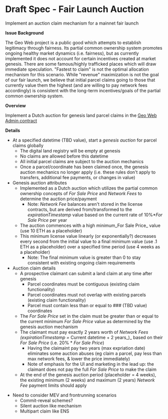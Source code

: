 # Draft Spec - Fair Launch Auction

Implement an auction claim mechanism for a mainnet fair launch

**Issue Background**

The Geo Web project is a public good which attempts to establish legitimacy through fairness. Its partial common ownership system promotes ongoing healthy market dynamics (i.e. fairness), but as currently implemented it does not account for certain incentives created at market genesis. There are some famous/highly trafficked places which will draw immediate speculation. &quot;Fastest to claim&quot; is not the optimal allocation mechanism for this scenario. While &quot;revenue&quot; maximization is not the goal of our fair launch, we believe that initial parcel claims going to those that currently value them the highest (and are willing to pay network fees accordingly) is consistent with the long-term incentives/goals of the partial common ownership system.

**Overview**

Implement a Dutch auction for genesis land parcel claims in the [Geo Web Admin contract](https://github.com/Geo-Web-Project/core-contracts/blob/master/contracts/GeoWebAdmin\_v0.sol)

**Details**

- At a specified datetime (TBD value), start a _genesis auction_ for parcel claims globally
  - The digital land registry will be empty at genesis
  - No claims are allowed before this datetime
  - All initial parcel claims are subject to the auction mechanics
  - Once a parcel/coordinate has been claimed once, the genesis auction mechanics no longer apply (i.e. these rules don&#39;t apply to transfers, additional fee payments, or changes in value)
- Genesis auction attributes
  - Implemented as a Dutch auction which utilizes the partial common ownership concepts of _For Sale Price_ and _Network Fees_ to determine the auction price/payment
    - Note: _Network Fee_ balances aren&#39;t stored in the license contracts, but are derived from/transformed to the _expirationTimestamp_ value based on the current rate of 10%\*_For Sale Price_ per year
  - The auction commences with a high minimum_For Sale Price_ value (use 10 ETH as a placeholder)
  - This minimum license value linearly (or exponentially?) decreases every second from the initial value to a final minimum value (use .1 ETH as a placeholder) over a specified time period (use 4 weeks as a placeholder)
    - Note: The final minimum value is greater than 0 to stay consistent with existing ongoing claim requirements
- Auction claim details
  - A prospective claimant can submit a land claim at any time after genesis
    - Parcel coordinates must be contiguous (existing claim functionality)
    - Parcel coordinates must not overlap with existing parcels (existing claim functionality)
    - Parcel must contain less than or equal to ### (TBD value) coordinates
  - The _For Sale Price_ set in the claim must be greater than or equal to the current minimum _For Sale Price_ value as determined by the genesis auction mechanism
  - The claimant must pay exactly 2 years worth of _Network Fees (expirationTimestamp =_ Current datetime + 2 years_)_ based on their _For Sale Price_ (i.e. 20% \* _For Sale Price_)
      - Having the claimaint pay two years (max expriation date) eliminates some auction abuses (eg claim a parcel, pay less than max network fees, & lower the price immediately)
    - Note of emphasis for the UI and marketing in the lead up: the claimant does not pay the full _For Sale Price_ to make the claim
  - At the end of the genesis auction period (placeholder = 4 weeks), the existing minimum (2 weeks) and maximum (2 years) _Network Fee_ payment limits should apply
* Need to consider MEV and frontrunning scenarios
    * Commit-reveal schemes?
    * Silent auction like mechanism
    * Multipart claim like ENS
     